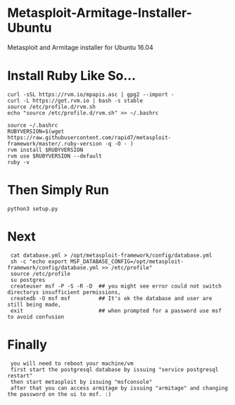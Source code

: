 # Metasploit-Armitage-Installer-Ubuntu
Metasploit and Armitage installer for Ubuntu 16.04 


# Install Ruby Like So...
    curl -sSL https://rvm.io/mpapis.asc | gpg2 --import -
    curl -L https://get.rvm.io | bash -s stable
    source /etc/profile.d/rvm.sh
    echo "source /etc/profile.d/rvm.sh" >> ~/.bashrc
    
    source ~/.bashrc
    RUBYVERSION=$(wget https://raw.githubusercontent.com/rapid7/metasploit-framework/master/.ruby-version -q -O - )
    rvm install $RUBYVERSION
    rvm use $RUBYVERSION --default
    ruby -v
    
# Then Simply Run
    python3 setup.py
    
# Next
     cat database.yml > /opt/metasploit-framework/config/database.yml
     sh -c "echo export MSF_DATABASE_CONFIG=/opt/metasploit-framework/config/database.yml >> /etc/profile"
     source /etc/profile
     su postgres    
     createuser msf -P -S -R -D  ## you might see error could not switch directorys insufficient permissions, 
     createdb -O msf msf         ## It's ok the database and user are still being made,
     exit                        ## when prompted for a password use msf to avoid confusion
                            
     
 
# Finally
     you will need to reboot your machine/vm 
     first start the postgresql database by issuing "service postgresql restart"
     then start metasploit by issuing "msfconsole"
     after that you can access armitage by issuing "armitage" and changing the password on the ui to msf. :)
